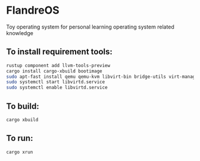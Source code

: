 # FlandreOS

Toy operating system for personal learning operating system related knowledge

## To install requirement tools:
```bash
rustup component add llvm-tools-preview
cargo install cargo-xbuild bootimage
sudo apt-fast install qemu qemu-kvm libvirt-bin bridge-utils virt-manager
sudo systemctl start libvirtd.service
sudo systemctl enable libvirtd.service
```

## To build:
```bash
cargo xbuild
```

## To run:
```bash
cargo xrun
```
